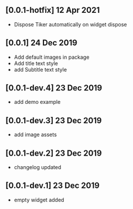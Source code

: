 ## [0.0.1-hotfix] 12 Apr 2021
  * Dispose Tiker automatically on widget dispose
  
## [0.0.1] 24 Dec 2019
  * Add default images in package
  * Add title text style
  * add Subtitle text style

## [0.0.1-dev.4] 23 Dec 2019
  * add demo example

## [0.0.1-dev.3] 23 Dec 2019
  * add image assets
  
## [0.0.1-dev.2] 23 Dec 2019
  * changelog updated

## [0.0.1-dev.1] 23 Dec 2019

  * empty widget added
  

  